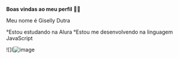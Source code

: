 **Boas vindas ao meu perfil** 💙💙

Meu nome é Giselly Dutra

°Estou estudando na Alura
°Estou me desenvolvendo na linguagem JavaScript


![](![image](https://media.tenor.com/K4A4OiAl18sAAAAM/miami-mia-colucci.gif)
